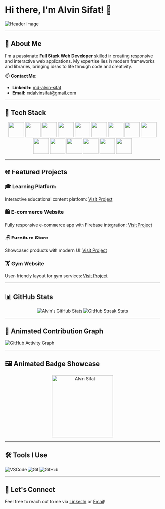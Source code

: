 # Hi there, I'm Alvin Sifat! 👋

![Header Image](https://github.com/mdalvinsifat/N4si/blob/main/Rachelle%20Beaudry.png)

---

## 🚀 About Me

I'm a passionate **Full Stack Web Developer** skilled in creating responsive and interactive web applications. My expertise lies in modern frameworks and libraries, bringing ideas to life through code and creativity.

📫 **Contact Me:**
- **LinkedIn:** [md-alvin-sifat](https://www.linkedin.com/in/md-alvin-sifat/)
- **Email:** [mdalvinsifat@gmail.com](mailto:mdalvinsifat@gmail.com)

---

## 🌟 Tech Stack

<p align="center">
  <img src="https://cdn.jsdelivr.net/gh/devicons/devicon/icons/html5/html5-original.svg" width="50px" height="50px"/>
  <img src="https://cdn.jsdelivr.net/gh/devicons/devicon/icons/css3/css3-original.svg" width="50px" height="50px"/>
  <img src="https://cdn.jsdelivr.net/gh/devicons/devicon/icons/bootstrap/bootstrap-original.svg" width="50px" height="50px"/>
  <img src="https://user-images.githubusercontent.com/98990/89711240-4172a200-d989-11ea-8d51-4aaf922fa407.png" width="50px" height="50px"/>
  <img src="https://cdn.jsdelivr.net/gh/devicons/devicon/icons/javascript/javascript-original.svg" width="50px" height="50px"/>
  <img src="https://cdn.jsdelivr.net/gh/devicons/devicon/icons/react/react-original.svg" width="50px" height="50px"/>
  <img src="https://cdn.jsdelivr.net/gh/devicons/devicon/icons/firebase/firebase-plain.svg" width="50px" height="50px"/>
  <img src="https://cdn.jsdelivr.net/gh/devicons/devicon/icons/express/express-original.svg" width="50px" height="50px"/>
  <img src="https://cdn.jsdelivr.net/gh/devicons/devicon/icons/mongodb/mongodb-original.svg" width="50px" height="50px"/>
  <img src="https://cdn.jsdelivr.net/gh/devicons/devicon/icons/mysql/mysql-original.svg" width="50px" height="50px"/>
  <img src="https://cdn.jsdelivr.net/gh/devicons/devicon/icons/python/python-original.svg" width="50px" height="50px"/>
  <img src="https://cdn.jsdelivr.net/gh/devicons/devicon/icons/nodejs/nodejs-original.svg" width="50px" height="50px"/>
  <img src="https://cdn.jsdelivr.net/gh/devicons/devicon/icons/django/django-plain.svg" width="50px" height="50px"/>
  <img src="https://cdn.jsdelivr.net/gh/devicons/devicon/icons/c/c-original.svg" width="50px" height="50px"/>
  <img src="https://cdn.jsdelivr.net/gh/devicons/devicon/icons/cplusplus/cplusplus-original.svg" width="50px" height="50px"/>
</p>

---

## 🌐 Featured Projects

### 🎓 Learning Platform
Interactive educational content platform: [Visit Project](https://basify.org)

### 🛍️ E-commerce Website
Fully responsive e-commerce app with Firebase integration: [Visit Project](https://firebase-e-commerce-git-main-alvin-sifats-projects.vercel.app/)

### 🪑 Furniture Store
Showcased products with modern UI: [Visit Project](https://furniture-shop-git-main-alvin-sifats-projects.vercel.app/)

### 🏋️ Gym Website
User-friendly layout for gym services: [Visit Project](https://gym-project-git-main-alvin-sifats-projects.vercel.app/)

---

## 📊 GitHub Stats

<p align="center">
  <img src="https://github-readme-stats.vercel.app/api?username=mdalvinsifat&show_icons=true&theme=radical" alt="Alvin's GitHub Stats" />
  <img src="https://github-readme-streak-stats.herokuapp.com/?user=mdalvinsifat&theme=radical" alt="GitHub Streak Stats" />
</p>

---

## 🌈 Animated Contribution Graph

![GitHub Activity Graph](https://github-readme-activity-graph.vercel.app/graph?username=mdalvinsifat&theme=react-dark&hide_border=true&area=true)

---

## 🖼️ Animated Badge Showcase
<p align="center">
  <img src="https://github.com/mdalvinsifat/N4si/blob/main/Rachelle%20Beaudry.png" width="200px" alt="Alvin Sifat" />
</p>

---

## 🛠️ Tools I Use

![VSCode](https://img.shields.io/badge/-VSCode-007ACC?style=flat-square&logo=visual-studio-code&logoColor=white)
![Git](https://img.shields.io/badge/-Git-F05032?style=flat-square&logo=git&logoColor=white)
![GitHub](https://img.shields.io/badge/-GitHub-181717?style=flat-square&logo=github&logoColor=white)

---

## 💬 Let's Connect

Feel free to reach out to me via [LinkedIn](https://www.linkedin.com/in/md-alvin-sifat/) or [Email](mailto:mdalvinsifat@gmail.com)!
